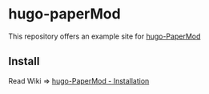 # hugo-paperMod
This repository offers an example site for [hugo-PaperMod](https://github.com/adityatelange/hugo-PaperMod)
## Install

Read Wiki => [hugo-PaperMod - Installation](https://github.com/adityatelange/hugo-PaperMod/wiki/Installation)
